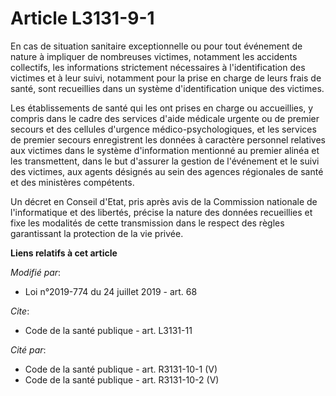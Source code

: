 # Article L3131-9-1

En cas de situation sanitaire exceptionnelle ou pour tout événement de nature à impliquer de nombreuses victimes, notamment
les accidents collectifs, les informations strictement nécessaires à l'identification des victimes et à leur suivi, notamment
pour la prise en charge de leurs frais de santé, sont recueillies dans un système d'identification unique des victimes.

Les établissements de santé qui les ont prises en charge ou accueillies, y compris dans le cadre des services d'aide médicale
urgente ou de premier secours et des cellules d'urgence médico-psychologiques, et les services de premier secours
enregistrent les données à caractère personnel relatives aux victimes dans le système d'information mentionné au premier
alinéa et les transmettent, dans le but d'assurer la gestion de l'événement et le suivi des victimes, aux agents désignés au
sein des agences régionales de santé et des ministères compétents.

Un décret en Conseil d'Etat, pris après avis de la Commission nationale de l'informatique et des libertés, précise la nature
des données recueillies et fixe les modalités de cette transmission dans le respect des règles garantissant la protection de
la vie privée.

**Liens relatifs à cet article**

_Modifié par_:

  - Loi n°2019-774 du 24 juillet 2019 - art. 68

_Cite_:

  - Code de la santé publique - art. L3131-11

_Cité par_:

  - Code de la santé publique - art. R3131-10-1 (V)
  - Code de la santé publique - art. R3131-10-2 (V)
